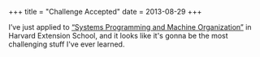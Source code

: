 +++
title = "Challenge Accepted"
date = 2013-08-29
+++

I’ve just applied to [“Systems Programming and Machine Organization”](https://cs61.seas.harvard.edu/wiki/2016/Home) in Harvard Extension School, and it looks like it's gonna be the most challenging stuff I've ever learned.
